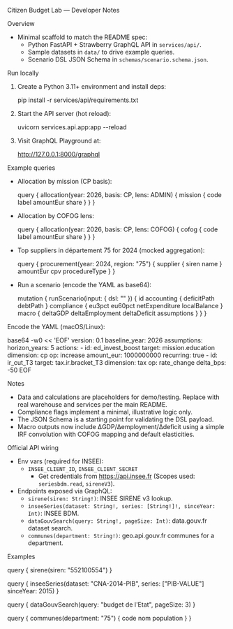Citizen Budget Lab — Developer Notes

Overview

- Minimal scaffold to match the README spec:
  - Python FastAPI + Strawberry GraphQL API in `services/api/`.
  - Sample datasets in `data/` to drive example queries.
  - Scenario DSL JSON Schema in `schemas/scenario.schema.json`.

Run locally

1) Create a Python 3.11+ environment and install deps:

   pip install -r services/api/requirements.txt

2) Start the API server (hot reload):

   uvicorn services.api.app:app --reload

3) Visit GraphQL Playground at:

   http://127.0.0.1:8000/graphql

Example queries

- Allocation by mission (CP basis):

  query { allocation(year: 2026, basis: CP, lens: ADMIN) { mission { code label amountEur share } } }

- Allocation by COFOG lens:

  query { allocation(year: 2026, basis: CP, lens: COFOG) { cofog { code label amountEur share } } }

- Top suppliers in département 75 for 2024 (mocked aggregation):

  query { procurement(year: 2024, region: "75") { supplier { siren name } amountEur cpv procedureType } }

- Run a scenario (encode the YAML as base64):

  mutation { runScenario(input: { dsl: "<base64>" }) { id accounting { deficitPath debtPath } compliance { eu3pct eu60pct netExpenditure localBalance } macro { deltaGDP deltaEmployment deltaDeficit assumptions } } }

Encode the YAML (macOS/Linux):

  base64 -w0 << 'EOF'
  version: 0.1
  baseline_year: 2026
  assumptions:
    horizon_years: 5
  actions:
    - id: ed_invest_boost
      target: mission.education
      dimension: cp
      op: increase
      amount_eur: 1000000000
      recurring: true
    - id: ir_cut_T3
      target: tax.ir.bracket_T3
      dimension: tax
      op: rate_change
      delta_bps: -50
  EOF

Notes

- Data and calculations are placeholders for demo/testing. Replace with real warehouse and services per the main README.
- Compliance flags implement a minimal, illustrative logic only.
- The JSON Schema is a starting point for validating the DSL payload.
- Macro outputs now include ΔGDP/Δemployment/Δdeficit using a simple IRF convolution with COFOG mapping and default elasticities.

Official API wiring

- Env vars (required for INSEE):
  - `INSEE_CLIENT_ID`, `INSEE_CLIENT_SECRET`
    - Get credentials from https://api.insee.fr (Scopes used: `seriesbdm.read`, `sireneV3`).
- Endpoints exposed via GraphQL:
  - `sirene(siren: String!)`: INSEE SIRENE v3 lookup.
  - `inseeSeries(dataset: String!, series: [String!]!, sinceYear: Int)`: INSEE BDM.
  - `dataGouvSearch(query: String!, pageSize: Int)`: data.gouv.fr dataset search.
  - `communes(department: String!)`: geo.api.gouv.fr communes for a department.

Examples

  query { sirene(siren: "552100554") }

  query { inseeSeries(dataset: "CNA-2014-PIB", series: ["PIB-VALUE"] sinceYear: 2015) }

  query { dataGouvSearch(query: "budget de l'Etat", pageSize: 3) }

  query { communes(department: "75") { code nom population } }
